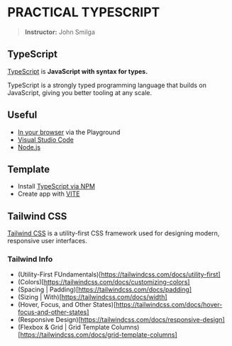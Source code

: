 # PRACTICAL TYPESCRIPT
> **Instructor:** John Smilga

## TypeScript
[TypeScript](https://www.typescriptlang.org/) is **JavaScript with syntax for types.**

TypeScript is a strongly typed programming language that builds on JavaScript, giving you better tooling at any scale.

## Useful
- [In your browser](https://www.typescriptlang.org/play/) via the Playground
- [Visual Studio Code](https://code.visualstudio.com/)
- [Node.js](https://nodejs.org/)

## Template
- Install [TypeScript via NPM](https://www.npmjs.com/package/typescript)
- Create app with [VITE](https://vite.dev/)

## Tailwind CSS
[Tailwind CSS](https://tailwindcss.com/) is a utility-first CSS framework used for designing modern, responsive user interfaces.

### Tailwind Info
- (Utility-First FUndamentals)[https://tailwindcss.com/docs/utility-first]
- (Colors)[https://tailwindcss.com/docs/customizing-colors]
- (Spacing | Padding)[https://tailwindcss.com/docs/padding]
- (Sizing | With)[https://tailwindcss.com/docs/width]
- (Hover, Focus, and Other States)[https://tailwindcss.com/docs/hover-focus-and-other-states]
- (Responsive Design)[https://tailwindcss.com/docs/responsive-design]
- (Flexbox & Grid | Grid Template Columns)[https://tailwindcss.com/docs/grid-template-columns]
